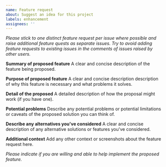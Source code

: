 ```yaml
---
name: Feature request
about: Suggest an idea for this project
labels: enhancement
assignees: ''
---
```


*Please stick to one distinct feature request per issue where possible and raise additional feature quests as separate issues. Try to avoid adding feature requests to existing issues in the comments of issues raised by other users.*

**Summary of proposed feature**
A clear and concise description of the feature being proposed.

**Purpose of proposed feature**
A clear and concise description description of why this feature is necessary and what problems it solves.

**Detail of the proposed**
A detailed description of how the proposal might work (if you have one).

**Potential problems**
Describe any potential problems or potential limitations or caveats of the proposed solution you can think of.

**Describe any alternatives you've considered**
A clear and concise description of any alternative solutions or features you've considered.

**Additional context**
Add any other context or screenshots about the feature request here.

*Please indicate if you are willing and able to help implement the proposed feature.*
